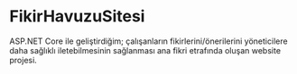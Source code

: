 # FikirHavuzuSitesi
ASP.NET Core ile geliştirdiğim; çalışanların fikirlerini/önerilerini yöneticilere daha sağlıklı iletebilmesinin sağlanması ana fikri etrafında oluşan website projesi.
